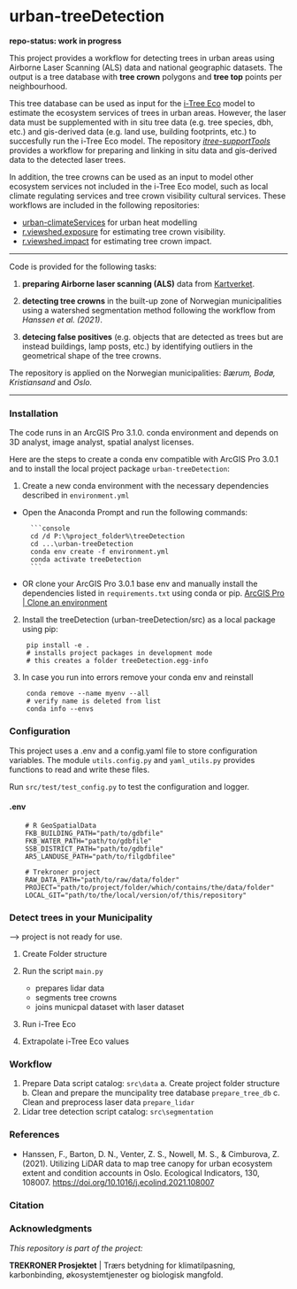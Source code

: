 urban-treeDetection 
==============================

**repo-status: work in progress**

This project provides a workflow for detecting trees in urban areas using Airborne Laser Scanning (ALS) data and national geographic datasets. The output is a tree database with **tree crown** polygons and **tree top** points per neighbourhood. 

This tree database can be used as input for the [i-Tree Eco](https://www.itreetools.org/tools/i-tree-eco) model to estimate the ecosystem services of trees in urban areas. However, the laser data must be supplemented with in situ tree data (e.g. tree species, dbh, etc.) and gis-derived data (e.g. land use, building footprints, etc.) to succesfully run the i-Tree Eco model. The repository *[itree-supportTools](https://github.com/ac-willeke/itree-supportTools)* provides a workflow for preparing and linking in situ data and gis-derived data to the detected laser trees. 

In addition, the tree crowns can be used as an input to model other ecosystem services not included in the i-Tree Eco model, such as   local climate regulating services and tree crown visibility cultural services. These workflows are included in the following repositories:

- [urban-climateServices](<https://github.com/ac-willeke>) for urban heat modelling
- [r.viewshed.exposure](<https://github.com/OSGeo/grass-addons/tree/grass8/src/raster/r.viewshed.exposure>) for estimating tree crown visibility.
- [r.viewshed.impact](https://github.com/zofie-cimburova/r.viewshed.impact) for estimating tree crown impact. 


------------

Code is provided for the following tasks:

1. **preparing Airborne laser scanning (ALS)** data from [Kartverket](https://hoydedata.no/).
2. **detecting tree crowns** in the built-up zone of Norwegian municipalities using a watershed segmentation method following the workflow from *Hanssen et al. (2021)*.

3. **detecing false positives**  (e.g. objects that are detected as trees but are instead buildings, lamp posts, etc.) by identifying outliers in the geometrical shape of the tree crowns.
   

The repository is applied on the Norwegian municipalities: *Bærum, Bodø, Kristiansand* and *Oslo.* 

------------

### Installation 

The code runs in an ArcGIS Pro 3.1.0. conda environment and depends on 3D analyst, image analyst, spatial analyst licenses. 

Here are the steps to create a conda env compatible with ArcGIS Pro 3.0.1 and to install the local project package `urban-treeDetection`:

1. Create a new conda environment with the necessary dependencies described in `environment.yml`
- Open the Anaconda Prompt and run the following commands:
    
        ```console
        cd /d P:\%project_folder%\treeDetection
        cd ...\urban-treeDetection
        conda env create -f environment.yml
        conda activate treeDetection
        ```
 
- OR clone your ArcGIS Pro 3.0.1 base env and manually install the dependencies listed in `requirements.txt` using conda or pip. [ArcGIS Pro | Clone an environment](<https://pro.arcgis.com/en/pro-app/latest/arcpy/get-started/clone-an-environment.htm>)

2. Install the treeDetection (urban-treeDetection/src) as a local package using pip:

        pip install -e .
        # installs project packages in development mode 
        # this creates a folder treeDetection.egg-info

3. In case you run into errors remove your conda env and reinstall 

        conda remove --name myenv --all
        # verify name is deleted from list
        conda info --envs

### Configuration
This project uses a .env and a config.yaml file to store configuration variables. The module `utils.config.py` and `yaml_utils.py` provides functions to read and write these files.

Run `src/test/test_config.py` to test the configuration and logger.

#### .env
        # R GeoSpatialData
        FKB_BUILDING_PATH="path/to/gdbfile"
        FKB_WATER_PATH="path/to/gdbfile"
        SSB_DISTRICT_PATH="path/to/gdbfile"
        AR5_LANDUSE_PATH="path/to/filgdbfilee"

        # Trekroner project 
        RAW_DATA_PATH="path/to/raw/data/folder"
        PROJECT="path/to/project/folder/which/contains/the/data/folder"   
        LOCAL_GIT="path/to/the/local/version/of/this/repository" 

        
### Detect trees in your Municipality 
--> project is not ready for use. 

1. Create Folder structure

2. Run the script `main.py`
    - prepares lidar data
    - segments tree crowns
    - joins municpal dataset with laser dataset

3. Run i-Tree Eco 

4. Extrapolate i-Tree Eco values 

### Workflow

1. Prepare Data 
script catalog: `src\data`
        a. Create project folder structure  
        b. Clean and prepare the muncipality tree database `prepare_tree_db`
        c. Clean and preprocess laser data `prepare_lidar`
2. Lidar tree detection 
script catalog: `src\segmentation`
        



### References 
- Hanssen, F., Barton, D. N., Venter, Z. S., Nowell, M. S., & Cimburova, Z. (2021). Utilizing LiDAR data to map tree canopy for urban ecosystem extent and condition accounts in Oslo. Ecological Indicators, 130, 108007. https://doi.org/10.1016/j.ecolind.2021.108007

### Citation 

### Acknowledgments

*This repository is part of the project:*

**TREKRONER Prosjektet** | Trærs betydning for klimatilpasning, karbonbinding, økosystemtjenester og biologisk mangfold. 


